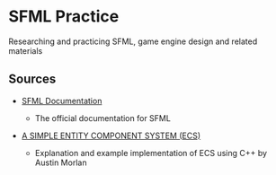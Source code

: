 # SFML Practice

Researching and practicing SFML, game engine design and related materials

## Sources

- [SFML Documentation](https://www.sfml-dev.org/documentation/2.6.1/)
    - The official documentation for SFML

- [A SIMPLE ENTITY COMPONENT SYSTEM (ECS)](https://austinmorlan.com/posts/entity_component_system/)
    - Explanation and example implementation of ECS using C++ by Austin Morlan